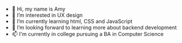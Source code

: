 - 👋 Hi, my name is Amy
- 👀 I’m interested in UX design
- 🌱 I’m currently learning html, CSS and JavaScript
- 💞️ I’m looking forward to learning more about backend development
- 📫 I'm currently in college pursuing a BA in Computer Science

<!---
luliestar/luliestar is a ✨ special ✨ repository because its `README.md` (this file) appears on your GitHub profile.
You can click the Preview link to take a look at your changes.
--->

